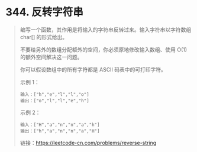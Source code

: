 # 344. 反转字符串
> 编写一个函数，其作用是将输入的字符串反转过来。输入字符串以字符数组 char[] 的形式给出。
>
> 不要给另外的数组分配额外的空间，你必须原地修改输入数组、使用 O(1) 的额外空间解决这一问题。
>
> 你可以假设数组中的所有字符都是 ASCII 码表中的可打印字符。
>
> 示例 1：
>
> ```
>输入：["h","e","l","l","o"]
> 输出：["o","l","l","e","h"]
> ```
> 
> 示例 2：
>
> ```
>输入：["H","a","n","n","a","h"]
> 输出：["h","a","n","n","a","H"]
> ```
> 
> 
>链接：https://leetcode-cn.com/problems/reverse-string
> 